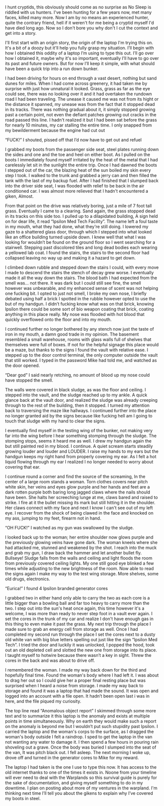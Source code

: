 I  hunt cryptids, this obviously should come as no surprise as No Sleep is riddled with us hunters. I've been hunting for a few years now, met many faces, killed many more. Now I am by no means an experienced hunter, quite the contrary friend, hell if it weren't for me being a cryptid myself I'd have died long ago. Now so I don't bore you why don't I cut the context and get into a story.

I'll first start with an origin story, the origin of the laptop I'm trying this on. It's a bit of a doozy but it'll help you fully grasp my situation. I’ll begin with how I obtained this oddity of a laptop I’m using to type this out. I’ll go over how I obtained it, maybe why it's so important, eventually I’ll have to go over its past and future owners. But for now I’ll keep it simple, with what should have been a quick trip into a run down bunker.

I had been driving for hours on end through a vast desert, nothing but sand dunes for miles. When I had come across greenery, it had taken me by surprise with just how unnatural it looked. Grass, grass as far as the eye could see, there was no looking over it and it had overtaken the rundown road I had been traveling. The unease it caused me was not from its hight or the distance it spanned, my unease was from the fact that it stopped dead in its tracks. There was nothing gradual about it, it simply stopped growing past a certain point, not even the defiant patches growing out cracks in the road passed this line. I hadn't realized it but I had been sat before the grass for nearly 10 minutes, my car stalling the entire time. I only snapped from my bewilderment because the engine had cut out

“FUCK!” I shouted, pissed off that I’d now have to get out and refuel

I grabbed my boots from the passenger side seat, steel plates running down the sides and one and the toe and heel on either boot. As I pulled on the boots I immediately found myself irritated by the heat of the metal that I had carelessly let sit in the sunlight the entire trip. Once I had dawned the boots I stepped out of the car, the blazing heat of the sun boiled my skin every step I took. I walked to the trunk and grabbed a jerry can and then filled the tank with the last of my backup fuel. After I had finished that I slumped back into the driver side seat, I was flooded with relief to be back in the air conditioned car. I was almost more relieved that I hadn't encountered a giken, Almost.

From that point on the drive was relatively boring, just a mile of 7 foot tall grass. Eventually I came to a clearing. Sand again, the grass stopped dead in its tracks on this side too. I pulled up to a dilapidated building, A sign held on for dear life, it read “Ipsilon Med Tech Facility”. The name left a foul taste in my mouth, what they had done, what they're still doing. I lowered my gaze to a shattered glass door, through which I stepped into what looked like an office building turned upside down. I knew well that what I was looking for wouldn’t be found on the ground floor so I went searching for a stairwell. Stepping past discolored tiles and long dead bodies each wearing a yellowed lab coat. I found the stairs, the stairs to the second floor had collapsed leaving no way up and making it a hazard to get down. 

I climbed down rubble and stepped down the stairs I could, with every move I made to descend the stairs the stench of decay grew worse. I eventually made it all the way down the stairs. The blood bath I had expected from the smell was… not there. It was dark but I could still see fine, the smell however was unbearable, and my enhanced sense of scent was not helping one fucking bit. I opted to just not smell, I broke my own nose, I briefly debated using half a brick I spotted in the rubble however opted to use the but of my handgun. I didn’t fucking know what was on that brick, knowing Ipsilon there could be some sort of bio weapon coating that brick, coating anything in this place really. My nose was flooded with hot blood that quickly overflowed onto the floor and into my mouth.

I continued further no longer bothered by any stench now just the taste of iron in my mouth, a damn good trade in my opinion. The basement resembled a small warehouse, rooms with glass walls full of shelves that themselves were full of boxes. If not for the helpful signage this place would be a maze, but thanks to the signs I found the vault with relative ease. I stepped up to the door control terminal, the only computer outside the vault that still worked. I typed in the password Mike had told me, and watched as the door opened. 

“Dear god” I said nearly retching, no amount of blood up my nose could have stopped the smell.

The walls were covered in black sludge, as was the floor and ceiling. I stepped into the vault, and the sludge reached up to my ankle. A quick glance back at the vault door, and realized the sludge was already creeping through to the rest of the building, then it stopped. I turned my attention back to traversing the maze like hallways. I continued further into the place no longer granted aid by the signs because like fucking hell am I going to touch that sludge with my hand to clear the signs.

I eventually find myself in the testing wing of the bunker, not making very far into the wing before I hear something stomping through the sludge. The stomping stops, seems it heard me as well. I drew my handgun again the but still painted red in my blood. I continue. A quiet scream starts steadily growing louder and louder and LOUDER. I raise my hands to my ears but the handgun keeps my right hand from properly covering my ear. As I felt a hot liquid flowing through my ear I realized I no longer needed to worry about covering that ear.

I continue round a corner and find the source of the screaming, In the center of a large room stands a woman. Torn clothes covers near pitch white skin, her veins and eyes glow purple and her hands and feet are a dark rotten purple both baring long jagged claws where the nails should have been. She halts her screeching lunge at me, claws bared and raised to strike. I fire at it the bullet missing its mark but still hitting it in the shoulder. Her claws connect with my face and next I know I can't see out of my left eye. I recover from the shock of being clawed in the face and knocked on my ass, jumping to my feet, firearm not in hand.

“OH FUCK!” I watched as my gun was swallowed by the sludge.

I looked back up to the woman; her entire shoulder now glows purple and the previously glowing veins have gone dark. The woman kneels where she had attacked me, stunned and weakened by the shot. I reach into the muck and grab my gun, I draw back the hammer and let another bullet fly. Bullseye! Sludge falls from the walls and ceiling and light floods the room from previously covered ceiling lights. My one still good eye blinked a few times while adjusting to the new brightness of the room. Now able to read the signs again I make my way to the test wing storage. More shelves, some old drugs, electronics.

“Eurica!” I found 4 Ipsilon branded generator cores

I grabbed two in either hand only able to carry the two as each core is a little bigger than a bowling ball and far too heavy to carry more than the two. I step out into the sun's heat once again, this time however it's a welcome, I was more than ready to never step foot in a vault ever again. I set the cores in the trunk of my car and realize I don't have enough gas in this thing to even make it past the grass. My next trip through the place I made sure to grab an energy cell from storage as well. Once I had completed my second run through the place I set the cores next to a dusty old white van with big blue letters spelling out just like the sign “Ipsilon Med Tech”. I tried the door and luckily it was unlocked, I popped the hood, took out an old depleted cell and slotted the new one from storage into its place. I taught myself to hotwire because there wasn’t a key in sight. Threw the cores in the back and was about to drive off.

I remembered the woman. I made my way back down for the third and hopefully final time. Found the woman's body where I had left it. I was about to drag her out so I could give her a proper final resting place but was surprised when I heard a noise from storage. I made my way back to storage and found it was a laptop that had made the sound. It was open and logged into an account with a file open. It hadn’t been open last i was in here, and the file piqued my curiosity.

The top line read “Anomalous object report” I skimmed through some more text and to summarize it this laptop is the anomaly and exists at multiple points in time simultaneously. Why on earth they would make such a report on the anomaly is beyond me but I wouldn’t put such stupidity past Ipsilon. I carried the laptop and the woman's corps to the surface, as I dragged the woman's body outside I felt a raindrop. I sped to get the laptop in the van not wanting any water to damage it. I then spend a few hours in pouring rain shoveling out a grave. Once the body was buried I slumped into the seat of the van, It was pitch black out. I fell asleep. The next morning I woke up, drove off and turned in the generator cores to Mike for my reward.

The laptop I had taken is the one I use to type this now. It has access to the old internet thanks to one of the times it exists in. Noone from your timeline will ever need to deal with the Warplands so this survival guide is purely for the sake of documentation, and giving myself something to do in my downtime. I plan on posting about more of my ventures in the warpland. I'm thinking next time I’ll tell you about the gikens to explain why I’ve covered my boots in steel.